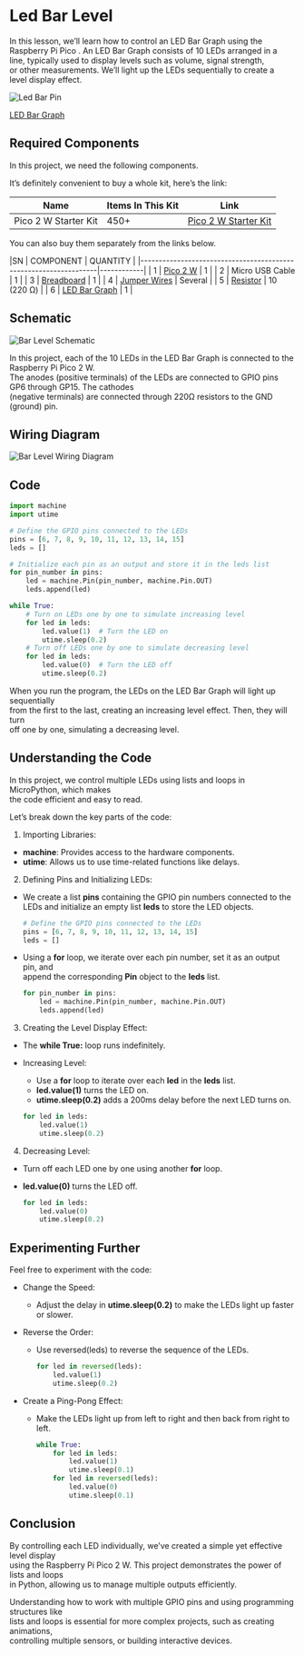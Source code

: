 # Led Bar Level

In this lesson, we’ll learn how to control an LED Bar Graph using the   
Raspberry Pi Pico . An LED Bar Graph consists of 10 LEDs arranged in a   
line, typically used to display levels such as volume, signal strength,   
or other measurements. We’ll light up the LEDs sequentially to create a   
level display effect.  

![Led Bar Pin](./led_bar_pin.png)  

[LED Bar Graph](../../Components/LED%20Bar%20Graph/index.md)  

## Required Components

In this project, we need the following components.  

It’s definitely convenient to buy a whole kit, here’s the link:  

| Name                 | Items In This Kit | Link |
|----------------------|-------------------|------|
| Pico 2 W Starter Kit | 450+              | [Pico 2 W Starter Kit](https://www.sunfounder.com/products/sunfounder-raspberry-pi-pico-w-ultimate-starter-kit?_pos=2&_sid=2a4111c2d&_ss=r)  |  

You can also buy them separately from the links below.  

|SN | COMPONENT                                                    | QUANTITY   |
|------------------------------------------------------------------|------------|
| 1 | [Pico 2 W](../../Components/Pico%202%20W/index.md)           |    1       |
| 2 | Micro USB Cable                                              |    1       |
| 3 | [Breadboard](../../Components/Breadboard/index.md)           |    1       |
| 4 | [Jumper Wires](../../Components/Jumper%20Wires/index.md)     |  Several   |
| 5 | [Resistor](../../Components/Resistor/index.md)               | 10 (220 Ω) |
| 6 | [LED Bar Graph](../../Components/LED%20Bar%20Graph/index.md) |    1       |  

## Schematic

![Bar Level Schematic](./sch_display_the_level.png)  

In this project, each of the 10 LEDs in the LED Bar Graph is connected to the Raspberry Pi Pico 2 W.   
The anodes (positive terminals) of the LEDs are connected to GPIO pins GP6 through GP15. The cathodes   
(negative terminals) are connected through 220Ω resistors to the GND (ground) pin.  

## Wiring Diagram

![Bar Level Wiring Diagram](./wiring_ledbar.png)  


## Code

```python
import machine
import utime

# Define the GPIO pins connected to the LEDs
pins = [6, 7, 8, 9, 10, 11, 12, 13, 14, 15]
leds = []

# Initialize each pin as an output and store it in the leds list
for pin_number in pins:
    led = machine.Pin(pin_number, machine.Pin.OUT)
    leds.append(led)

while True:
    # Turn on LEDs one by one to simulate increasing level
    for led in leds:
        led.value(1)  # Turn the LED on
        utime.sleep(0.2)
    # Turn off LEDs one by one to simulate decreasing level
    for led in leds:
        led.value(0)  # Turn the LED off
        utime.sleep(0.2)
```

When you run the program, the LEDs on the LED Bar Graph will light up sequentially   
from the first to the last, creating an increasing level effect. Then, they will turn   
off one by one, simulating a decreasing level.  

## Understanding the Code

In this project, we control multiple LEDs using lists and loops in MicroPython, which makes   
the code efficient and easy to read.  

Let’s break down the key parts of the code:  

1. Importing Libraries:  
* **machine**: Provides access to the hardware components.
* **utime**: Allows us to use time-related functions like delays.

2. Defining Pins and Initializing LEDs:
* We create a list **pins** containing the GPIO pin numbers connected to the 
  LEDs and initialize an empty list **leds** to store the LED objects.

    ```python
    # Define the GPIO pins connected to the LEDs
    pins = [6, 7, 8, 9, 10, 11, 12, 13, 14, 15]
    leds = []
    ```    

* Using a **for** loop, we iterate over each pin number, set it as an output pin, and   
  append the corresponding **Pin** object to the **leds** list.  

    ```python
    for pin_number in pins:
        led = machine.Pin(pin_number, machine.Pin.OUT)
        leds.append(led)
    ```  

3. Creating the Level Display Effect:
* The **while True:** loop runs indefinitely.
* Increasing Level:
  -  Use a **for** loop to iterate over each **led** in the **leds** list.
  -  **led.value(1)** turns the LED on.
  -  **utime.sleep(0.2)** adds a 200ms delay before the next LED turns on.

    ```python
    for led in leds:
        led.value(1)
        utime.sleep(0.2)
    ``` 

4. Decreasing Level:
* Turn off each LED one by one using another **for** loop.
* **led.value(0)** turns the LED off.
  
    ```python
    for led in leds:
        led.value(0)
        utime.sleep(0.2)
    ``` 

## Experimenting Further

Feel free to experiment with the code:

* Change the Speed:
  - Adjust the delay in **utime.sleep(0.2)** to make the LEDs light up faster or slower.
  
* Reverse the Order:
  - Use reversed(leds) to reverse the sequence of the LEDs.
  
    ```python
    for led in reversed(leds):
        led.value(1)
        utime.sleep(0.2)
    ```

* Create a Ping-Pong Effect:
  - Make the LEDs light up from left to right and then back from right to left.
  
    ```python
    while True:
        for led in leds:
            led.value(1)
            utime.sleep(0.1)
        for led in reversed(leds):
            led.value(0)
            utime.sleep(0.1)
    ```
## Conclusion

By controlling each LED individually, we’ve created a simple yet effective level display   
using the Raspberry Pi Pico 2 W. This project demonstrates the power of lists and loops   
in Python, allowing us to manage multiple outputs efficiently.  

Understanding how to work with multiple GPIO pins and using programming structures like   
lists and loops is essential for more complex projects, such as creating animations,   
controlling multiple sensors, or building interactive devices.  